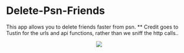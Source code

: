 # Delete-Psn-Friends

This app allows you to delete friends faster from psn.
** Credit goes to Tustin for the urls and api functions, rather than we sniff the http calls.. 

<p align="center">
 <img src="https://raw.githubusercontent.com/BISOON/Delete-Psn-Friends/master/image.PNG" />
</p>
